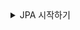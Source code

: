 <details>
  <summary>JPA 시작하기</summary>
  
# 라이브러리 추가
- `pom.xml`(Maven)
- Java11 기준
    
```xml
<?xml version="1.0" encoding="UTF-8"?>
<project xmlns="http://maven.apache.org/POM/4.0.0"
         xmlns:xsi="http://www.w3.org/2001/XMLSchema-instance"
         xsi:schemaLocation="http://maven.apache.org/POM/4.0.0 http://maven.apache.org/xsd/maven-4.0.0.xsd">
    <modelVersion>4.0.0</modelVersion>
    <groupId>jpa-basic</groupId>
    <artifactId>ex1-hello-jpa</artifactId>
    <version>1.0.0</version>
    <build>
        <plugins>
            <plugin>
                <groupId>org.apache.maven.plugins</groupId>
                <artifactId>maven-compiler-plugin</artifactId>
                <configuration>
                    <source>11</source>
                    <target>11</target>
                </configuration>
            </plugin>
        </plugins>
    </build>
    <dependencies>
        <!-- JPA 하이버네이트 -->
        <dependency>
            <groupId>org.hibernate</groupId>
            <artifactId>hibernate-entitymanager</artifactId>
            <version>5.6.7.Final</version>
        </dependency>
        <!-- H2 데이터베이스 -->
        <dependency>
            <groupId>com.h2database</groupId>
            <artifactId>h2</artifactId>
            <version>2.1.210</version>
        </dependency>
        <dependency>
            <groupId>javax.xml.bind</groupId>
            <artifactId>jaxb-api</artifactId>
            <version>2.3.1</version>
        </dependency>
    </dependencies>
</project>
```

# JPA 설정하기
- `src/main/resources/META-INF/persistence.xml`
- persistence-unit name 으로 이름 지정
    
```xml
<?xml version="1.0" encoding="UTF-8"?>
<persistence version="2.2"
             xmlns="http://xmlns.jcp.org/xml/ns/persistence" xmlns:xsi="http://www.w3.org/2001/XMLSchema-instance"
             xsi:schemaLocation="http://xmlns.jcp.org/xml/ns/persistence http://xmlns.jcp.org/xml/ns/persistence/persistence_2_2.xsd">
    <persistence-unit name="hello">
        <properties>
            <!-- 필수 속성 -->
            <property name="javax.persistence.jdbc.driver" value="org.h2.Driver"/>
            <property name="javax.persistence.jdbc.user" value="sa"/>
            <property name="javax.persistence.jdbc.password" value=""/>
            <property name="javax.persistence.jdbc.url" value="jdbc:h2:tcp://localhost/~/test"/>
            <property name="hibernate.dialect" value="org.hibernate.dialect.H2Dialect"/>
            <!-- 옵션 -->
            <property name="hibernate.show_sql" value="true"/>
            <property name="hibernate.format_sql" value="true"/>
            <property name="hibernate.use_sql_comments" value="true"/>
            <!--<property name="hibernate.jdbc.batch_size" value="10"/>-->
            <!--<property name="hibernate.hbm2ddl.auto" value="create" />-->
        </properties>
    </persistence-unit>
</persistence>
```
    
# DB Dialect
    
```xml
<property name="hibernate.dialect" value="org.hibernate.dialect.H2Dialect"/>
```
    
- JPA는 어플리케이션이 직접 JDBC 레벨에서 SQL을 작성하는 것이 아니라 JPA가 직접 SQL을 작성하고 실행하는 형태이다.
- 각각의 DB가 제공하는 SQL 문법과 함수가 조금씩 다르다.
- JPA에서는 이를 Dialect라는 추상화된 클래스를 제공하고 각 벤더에 맞는 구현체를 제공한다.
- 따라서, 원하는 Dialect만 설정해주면 그에 맞는 쿼리를 생성한다.

<img width="604" alt="image" src="https://user-images.githubusercontent.com/46523628/161376160-14be49bb-58c1-4d7e-9613-426dafcff85c.png">


# JPA 구동 방식
- `EntityManagerFactory`는 하나만 생성해서 애플리케이션 전체에서 공유된다.
- `EntityManager`는 쓰레드간에 공유되지 않는다.
- JPA의 모든 데이터 변경은 `트랜잭션` 안에서 실행된다.
    
<img width="635" alt="image" src="https://user-images.githubusercontent.com/46523628/161376186-3f654a97-e431-4d6c-b235-acaee8e0231c.png">


# 객체와 테이블 매핑
- `@Entitiy`: JPA가 관리할 객체 
- `@Id`: 데이터베이스 PK와 매핑

```java
 import javax.persistence.Entity;
 import javax.persistence.Id;
 
 @Entity
 public class Member {
   @Id
   private Long id;
   private String name;

}
```
    
# JPQL
- JPA를 사용하면 Entity 객체를 중심으로 개발하게 되는데, 검색 시에도 테이블이 아닌 Entity 객체를 대상으로 검색하게 된다.
- JPA는 SQL을 추상화한 JPQL이라는 객체 지향 쿼리 언어를 제공한다.
</details>

